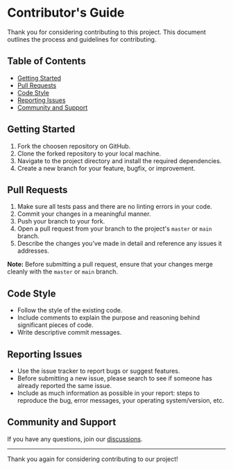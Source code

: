 # Contributor's Guide

Thank you for considering contributing to this project. This document outlines the process and guidelines for contributing.

## Table of Contents
- [Getting Started](#getting-started)
- [Pull Requests](#pull-requests)
- [Code Style](#code-style)
- [Reporting Issues](#reporting-issues)
- [Community and Support](#community-and-support)

## Getting Started

1. Fork the choosen repository on GitHub.
2. Clone the forked repository to your local machine.
3. Navigate to the project directory and install the required dependencies.
4. Create a new branch for your feature, bugfix, or improvement.

## Pull Requests

1. Make sure all tests pass and there are no linting errors in your code.
2. Commit your changes in a meaningful manner.
3. Push your branch to your fork.
4. Open a pull request from your branch to the project's `master` or `main` branch.
5. Describe the changes you've made in detail and reference any issues it addresses.

**Note:** Before submitting a pull request, ensure that your changes merge cleanly with the `master` or `main` branch.

## Code Style

- Follow the style of the existing code.
- Include comments to explain the purpose and reasoning behind significant pieces of code.
- Write descriptive commit messages.

## Reporting Issues

- Use the issue tracker to report bugs or suggest features.
- Before submitting a new issue, please search to see if someone has already reported the same issue.
- Include as much information as possible in your report: steps to reproduce the bug, error messages, your operating system/version, etc.

## Community and Support

If you have any questions, join our [discussions](https://github.com/orgs/CHORUS-TRE/discussions).

---

Thank you again for considering contributing to our project!
